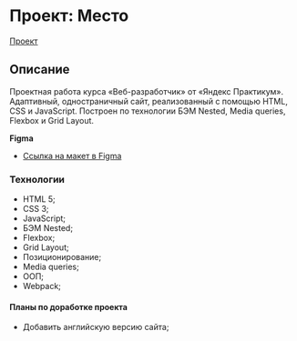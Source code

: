 # Проект: Место
[Проект](https://touristonamission.github.io/mesto/) 

## Описание
Проектная работа курса «Веб-разработчик» от «Яндекс Практикум».
Адаптивный, одностраничный сайт, реализованный с помощью HTML, CSS и JavaScript. Построен по технологии БЭМ Nested, Media queries, Flexbox и Grid Layout.

**Figma**

* [Ссылка на макет в Figma](https://www.figma.com/file/2cn9N9jSkmxD84oJik7xL7/JavaScript.-Sprint-4?node-id=0%3A1)

### Технологии
* HTML 5;
* CSS 3;
* JavaScript;
* БЭМ Nested;
* Flexbox;
* Grid Layout;
* Позиционирование;
* Media queries;
* ООП;
* Webpack;

#### Планы по доработке проекта
* Добавить английскую версию сайта;